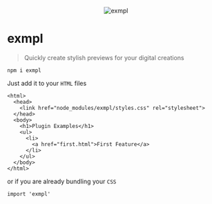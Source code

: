 <p align="center">
  <img src="https://raw.githubusercontent.com/naminho/webpack-react-pdf/master/logo.svg?sanitize=true" alt="exmpl">
</p>

# exmpl

> Quickly create stylish previews for your digital creations

```
npm i exmpl
```

Just add it to your `HTML` files

```
<html>
  <head>
    <link href="node_modules/exmpl/styles.css" rel="stylesheet">
  </head>
  <body>
    <h1>Plugin Examples</h1>
    <ul>
      <li>
        <a href="first.html">First Feature</a>
      </li>
    </ul>
  </body>
</html>
```

or if you are already bundling your `CSS`

```
import 'exmpl'
```
